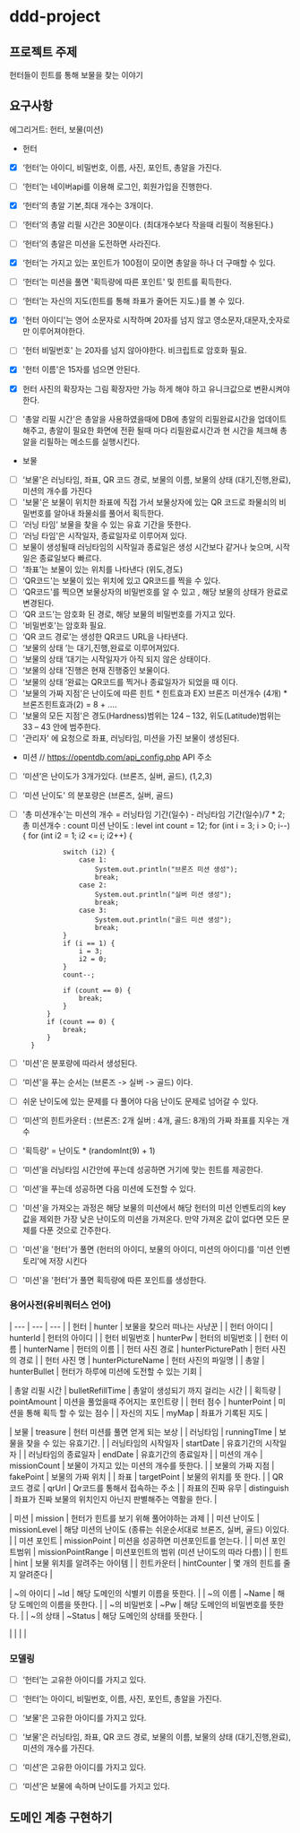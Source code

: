 # ddd-project

## 프로젝트 주제
헌터들이 힌트를 통해 보물을 찾는 이야기

## 요구사항

에그리거트: 헌터, 보물(미션)
* 헌터
- [x] ‘헌터’는 아이디, 비밀번호, 이름, 사진, 포인트, 총알을 가진다.
- [ ] ‘헌터’는 네이버api를 이용해 로그인, 회원가입을 진행한다.
- [X] ‘헌터’의 총알 기본,최대 개수는 3개이다.
- [ ] ‘헌터’의 총알 리필 시간은 30분이다. (최대개수보다 작을때 리필이 적용된다.)
- [ ] ‘헌터’의 총알은 미션을 도전하면 사라진다.
- [x] ‘헌터’는 가지고 있는 포인트가 100점이 모이면 총알을 하나 더 구매할 수 있다. 
- [ ] ‘헌터’는 미션을 풀면 '획득량에 따른 포인트' 및 힌트를 획득한다.
- [ ] ‘헌터’는 자신의 지도(힌트를 통해 좌표가 줄어든 지도.)를 볼 수 있다.
- [x]  '헌터 아이디'는 영어 소문자로 시작하며 20자를 넘지 않고 영소문자,대문자,숫자로만 이루어져야한다.
- [ ]  '헌터 비밀번호' 는 20자를 넘지 않아야한다. 비크립트로 암호화 필요.
- [x]  '헌터 이름'은 15자를 넘으면 안된다.
- [x]   헌터 사진의 확장자는 그림 확장자만 가능 하게 해야 하고 유니크값으로 변환시켜야한다.

- [ ]  '총알 리필 시간'은 총알을 사용하였을때에 DB에 총알의 리필완료시간을 업데이트 해주고, 총알이 필요한 화면에 전환 될때 마다 
        리필완료시간과 현 시간을 체크해 총알을 리필하는 메소드를 실행시킨다.



* 보물
- [ ] ‘보물'은 러닝타임, 좌표, QR 코드 경로, 보물의 이름, 보물의 상태 (대기,진행,완료), 미션의 개수를 가진다
- [ ] '보물'은 보물이 위치한 좌표에 직접 가서 보물상자에 있는 QR 코드로 좌물쇠의 비밀번호를 알아내 좌물쇠를 풀어서 획득한다.
- [ ] ‘러닝 타임’ 보물을 찾을 수 있는 유효 기간을 뜻한다.
- [ ] ‘러닝 타임'은 시작일자, 종료일자로 이루어져 있다.
- [ ]  보물이 생성될때 러닝타임의 시작일과 종료일은 생성 시간보다 같거나 늦으며, 시작일은 종료일보다 빠르다.
- [ ] ‘좌표’는 보물이 있는 위치를 나타낸다 (위도,경도)
- [ ] ‘QR코드'는 보물이 있는 위치에 있고 QR코드를 찍을 수 있다.
- [ ] ‘QR코드'를 찍으면 보물상자의 비밀번호를 알 수 있고 , 해당 보물의 상태가 완료로 변경된다.
- [ ] ‘QR 코드’는 암호화 된 경로, 해당 보물의 비밀번호를 가지고 있다.
- [ ] '비밀번호'는  암호화 필요.
- [ ] ‘QR 코드 경로’는 생성한 QR코드 URL을 나타낸다.
- [ ] ‘보물의 상태 ’는 대기,진행,완료로 이루어져있다.
- [ ] ‘보물의 상태 ’대기는 시작일자가 아직 되지 않은 상태이다.
- [ ] ‘보물의 상태 ’진행은 현재 진행중인 보물이다.
- [ ] ‘보물의 상태 ’완료는 QR코드를 찍거나 종료일자가 되었을 때 이다.
- [ ] '보물의 가짜 지점'은  난이도에 따른 힌트 * 힌트효과 EX) 브론즈 미션개수 (4개) * 브론즈힌트효과(2) = 8  + ....
- [ ] '보물의 모든 지점'은 경도(Hardness)범위는 124 – 132, 위도(Latitude)범위는 33 – 43 안에 범주한다.
- [ ] '관리자' 에 요청으로 좌표, 러닝타임, 미션을 가진 보물이 생성된다.

* 미션
// https://opentdb.com/api_config.php API 주소
- [ ] ‘미션’은 난이도가 3개가있다. (브론즈, 실버, 골드), (1,2,3)
- [ ] ‘미션 난이도' 의  분포량은 (브론즈, 실버, 골드)
- [ ] '총 미션개수'는 미션의 개수 = 러닝타임 기간(일수)  - 러닝타임 기간(일수)/7 * 2; 
총 미션개수 : count 
미션 난이도 : level
int count = 12;
       for (int i = 3; i > 0; i--) {
            for (int i2 = 1; i2 <= i; i2++) {

                switch (i2) {
                    case 1:
                        System.out.println("브론즈 미션 생성");
                        break;
                    case 2:
                        System.out.println("실버 미션 생성");
                        break;
                    case 3:
                        System.out.println("골드 미션 생성");
                        break;
                }
                if (i == 1) {
                    i = 3;
                    i2 = 0;
                }
                count--;

                if (count == 0) {
                    break;
                }
            }
            if (count == 0) {
                break;
            }
        }
- [ ] '미션'은 분포량에 따라서 생성된다.        
- [ ] ‘미션'을 푸는 순서는 (브론즈 -> 실버 -> 골드) 이다. 
- [ ]  쉬운 난이도에 있는 문제를 다 풀어야 다음 난이도 문제로 넘어갈 수 있다. 
- [ ] ‘미션’의 힌트카운터 : (브론즈: 2개 실버 : 4개, 골드: 8개)의 가짜 좌표를 지우는 개수
- [ ] '획득량' = 난이도 * (randomInt(9) + 1)
- [ ] ‘미션’을 러닝타임 시간안에 푸는데 성공하면 거기에 맞는 힌트를 제공한다.
- [ ] ‘미션’을 푸는데 성공하면 다음 미션에 도전할 수 있다.
- [ ] '미션'을 가져오는 과정은 해당 보물의 미션에서 해당 헌터의 미션 인벤토리의 key 값을 제외한 가장 낮은 난이도의 미션을 가져온다. 만약 가져온 값이 없다면 모든 문제를 다푼 것으로 간주한다.
- [ ] '미션'을 '헌터'가 풀면 (헌터의 아이디, 보물의 아이디, 미션의 아이디)를 '미션 인벤토리'에 저장 시킨다
- [ ] '미션'을 '헌터'가 풀면 획득량에 따른 포인트를 생성한다.





### 용어사전(유비쿼터스 언어)

| --- | --- | --- |
| 헌터 | hunter | 보물을 찾으러 떠나는 사냥꾼 |
| 헌터 아이디 | hunterId | 헌터의 아이디 |
| 헌터 비밀번호 | hunterPw | 헌터의 비밀번호 |
| 헌터 이름 | hunterName | 헌터의 이름 |
| 헌터 사진 경로 | hunterPicturePath | 헌터 사진의 경로 |
| 헌터 사진 명 | hunterPictureName | 헌터 사진의 파일명 |
| 총알 | hunterBullet | 헌터가 하루에 미션에 도전할 수 있는 기회 |

|  총알 리필 시간 |  bulletRefillTime  | 총알이 생성되기 까지 걸리는 시간  |
|  획득량 |  pointAmount  |  미션을 풀었을때 주어지는 포인트량   |
| 헌터 점수 | hunterPoint | 미션을 통해 획득 할 수 있는 점수 |
| 자신의 지도 |  myMap  |  좌표가 기록된 지도  |


| 보물 | treasure | 헌터 미션를 풀면 얻게 되는 보상 |
| 러닝타임 | runningTIme | 보물을 찾을 수 있는 유효기간. |
| 러닝타임의 시작일자  | startDate | 유효기간의 시작일자 |
| 러닝타임의 종료일자  | endDate | 유효기간의 종료일자 |
| 미션의 개수 | missionCount | 보물이 가지고 있는 미션의 개수를 뜻한다. |
| 보물의 가짜 지점 | fakePoint | 보물의 가짜 위치 |
| 좌표 | targetPoint | 보물의 위치를 뜻 한다. | 
| QR 코드 경로 | qrUrl | Qr코드를 통해서 접속하는 주소 |
| 좌표의 진짜 유무 | distinguish | 좌표가 진짜 보물의 위치인지 아닌지 판별해주는 역활을 한다. |


| 미션 | mission | 헌터가 힌트를 보기 위해 풀어야하는 과제 |
| 미션 난이도 | missionLevel | 해당 미션의 난이도 (종류는 쉬운순서대로 브론즈, 실버, 골드) 이있다. |
| 미션 포인트 | missionPoint | 미션을 성공하면 미션포인트를 얻는다. |
| 미션 포인트범위 | missionPointRange | 미션포인트의 범위 (미션 난이도의 따라 다름) |
| 힌트 | hint | 보물 위치를 알려주는 아이템 |
| 힌트카운터 | hintCounter | 몇 개의 힌트를 줄지 알려준다 |

| ~의 아이디 | ~Id | 해당 도메인의 식별키 이름을 뜻한다. |
| ~의 이름 | ~Name | 해당 도메인의 이름을 뜻한다. |
| ~의 비밀번호 | ~Pw | 해당 도메인의 비밀번호를 뜻한다. |
| ~의 상태 | ~Status | 해당 도메인의 상태를 뜻한다. |


|  |  |  |


### **모델링**
- [ ] ‘헌터’는 고유한 아이디를 가지고 있다.
- [ ] ‘헌터’는 아이디, 비밀번호, 이름, 사진, 포인트, 총알을 가진다.
- [ ] ‘보물'은 고유한 아이디를 가지고 있다.
- [ ] ‘보물'은 러닝타임, 좌표, QR 코드 경로, 보물의 이름, 보물의 상태 (대기,진행,완료), 미션의 개수를 가진다.
- [ ] ‘미션’은 고유한 아이디를 가지고 있다.
- [ ] ‘미션’은 보물에 속하며 난이도를 가지고 있다.
 
 
 ## 도메인 계층 구현하기
 
